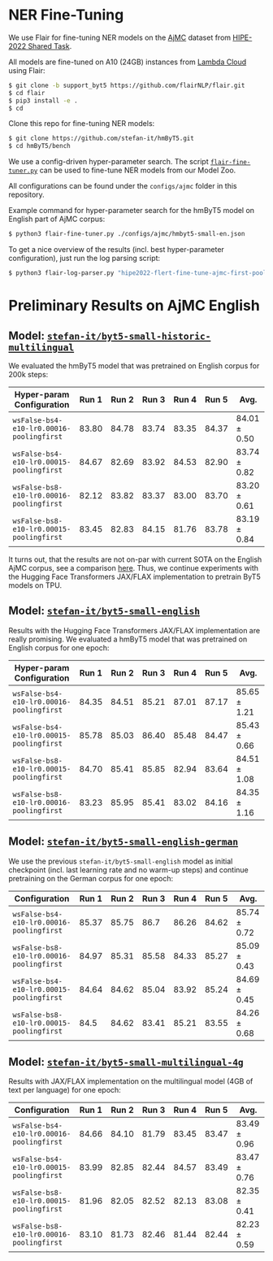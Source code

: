 # NER Fine-Tuning

We use Flair for fine-tuning NER models on the
[AjMC](https://github.com/hipe-eval/HIPE-2022-data/blob/main/documentation/README-ajmc.md) dataset from
[HIPE-2022 Shared Task](https://hipe-eval.github.io/HIPE-2022/).

All models are fine-tuned on A10 (24GB) instances from [Lambda Cloud](https://lambdalabs.com/service/gpu-cloud) using
Flair:

```bash
$ git clone -b support_byt5 https://github.com/flairNLP/flair.git
$ cd flair
$ pip3 install -e .
$ cd
```

Clone this repo for fine-tuning NER models:

```bash
$ git clone https://github.com/stefan-it/hmByT5.git
$ cd hmByT5/bench
```

We use a config-driven hyper-parameter search. The script [`flair-fine-tuner.py`](flair-fine-tuner.py) can be used to
fine-tune NER models from our Model Zoo.

All configurations can be found under the `configs/ajmc` folder in this repository.

Example command for hyper-parameter search for the hmByT5 model on English part of AjMC corpus:

```bash
$ python3 flair-fine-tuner.py ./configs/ajmc/hmbyt5-small-en.json
```

To get a nice overview of the results (incl. best hyper-parameter configuration), just run the log parsing script:

```bash
$ python3 flair-log-parser.py "hipe2022-flert-fine-tune-ajmc-first-pooling/en-stefan-it/byt5-small-english-bs*"
```

# Preliminary Results on AjMC English

## Model: [`stefan-it/byt5-small-historic-multilingual`](https://huggingface.co/stefan-it/byt5-small-historic-multilingual)

We evaluated the hmByT5 model that was pretrained on English corpus for 200k steps:

| Hyper-param Configuration                | Run 1 | Run 2 | Run 3 | Run 4 | Run 5 | Avg.         |
|------------------------------------------|-------|-------|-------|-------|-------|--------------|
| `wsFalse-bs4-e10-lr0.00016-poolingfirst` | 83.80 | 84.78 | 83.74 | 83.35 | 84.37 | 84.01 ± 0.50 |
| `wsFalse-bs4-e10-lr0.00015-poolingfirst` | 84.67 | 82.69 | 83.92 | 84.53 | 82.90 | 83.74 ± 0.82 |
| `wsFalse-bs8-e10-lr0.00016-poolingfirst` | 82.12 | 83.82 | 83.37 | 83.00 | 83.70 | 83.20 ± 0.61 |
| `wsFalse-bs8-e10-lr0.00015-poolingfirst` | 83.45 | 82.83 | 84.15 | 81.76 | 83.78 | 83.19 ± 0.84 |

It turns out, that the results are not on-par with current SOTA on the English AjMC corpus, see a comparison
[here](https://github.com/stefan-it/blbooks-lms#model-zoo). Thus, we continue experiments with the Hugging Face
Transformers JAX/FLAX implementation to pretrain ByT5 models on TPU.

## Model: [`stefan-it/byt5-small-english`](https://huggingface.co/stefan-it/byt5-small-english)

Results with the Hugging Face Transformers JAX/FLAX implementation are really promising.
We evaluated a hmByT5 model that was pretrained on English corpus for one epoch:

| Hyper-param Configuration                | Run 1 | Run 2 | Run 3 | Run 4 | Run 5 | Avg.         |
|------------------------------------------|-------|-------|-------|-------|-------|--------------|
| `wsFalse-bs4-e10-lr0.00016-poolingfirst` | 84.35 | 84.51 | 85.21 | 87.01 | 87.17 | 85.65 ± 1.21 |
| `wsFalse-bs4-e10-lr0.00015-poolingfirst` | 85.78 | 85.03 | 86.40 | 85.48 | 84.47 | 85.43 ± 0.66 |
| `wsFalse-bs8-e10-lr0.00015-poolingfirst` | 84.70 | 85.41 | 85.85 | 82.94 | 83.64 | 84.51 ± 1.08 |
| `wsFalse-bs8-e10-lr0.00016-poolingfirst` | 83.23 | 85.95 | 85.41 | 83.02 | 84.16 | 84.35 ± 1.16 |

## Model: [`stefan-it/byt5-small-english-german`](https://huggingface.co/stefan-it/byt5-small-english-german)

We use the previous `stefan-it/byt5-small-english` model as initial checkpoint (incl. last learning rate and no
warm-up steps) and continue pretraining on the German corpus for one epoch:

| Configuration                            |   Run 1 |   Run 2 |   Run 3 |   Run 4 |   Run 5 | Avg.         |
|------------------------------------------|---------|---------|---------|---------|---------|--------------|
| `wsFalse-bs4-e10-lr0.00016-poolingfirst` |   85.37 |   85.75 |   86.7  |   86.26 |   84.62 | 85.74 ± 0.72 |
| `wsFalse-bs8-e10-lr0.00016-poolingfirst` |   84.97 |   85.31 |   85.58 |   84.33 |   85.27 | 85.09 ± 0.43 |
| `wsFalse-bs4-e10-lr0.00015-poolingfirst` |   84.64 |   84.62 |   85.04 |   83.92 |   85.24 | 84.69 ± 0.45 |
| `wsFalse-bs8-e10-lr0.00015-poolingfirst` |   84.5  |   84.62 |   83.41 |   85.21 |   83.55 | 84.26 ± 0.68 |


## Model: [`stefan-it/byt5-small-multilingual-4g`](https://huggingface.co/stefan-it/byt5-small-multilingual-4g)

Results with JAX/FLAX implementation on the multilingual model (4GB of text per language) for one epoch:

| Configuration                            | Run 1 | Run 2 | Run 3 | Run 4 | Run 5 | Avg.         |
|------------------------------------------|-------|-------|-------|-------|-------|--------------|
| `wsFalse-bs4-e10-lr0.00016-poolingfirst` | 84.66 | 84.10 | 81.79 | 83.45 | 83.47 | 83.49 ± 0.96 |
| `wsFalse-bs4-e10-lr0.00015-poolingfirst` | 83.99 | 82.85 | 82.44 | 84.57 | 83.49 | 83.47 ± 0.76 |
| `wsFalse-bs8-e10-lr0.00015-poolingfirst` | 81.96 | 82.05 | 82.52 | 82.13 | 83.08 | 82.35 ± 0.41 |
| `wsFalse-bs8-e10-lr0.00016-poolingfirst` | 83.10 | 81.73 | 82.46 | 81.44 | 82.44 | 82.23 ± 0.59 |
